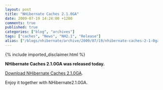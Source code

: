 ```yaml
---
layout: post
title: "NHibernate Caches 2.1.0GA"
date: 2009-07-19 14:24:00 +1200
comments: true
published: true
categories: ["blog", "archives"]
tags: ["caches", "News", "NH2.1", "Release"]
alias: ["/blogs/nhibernate/archive/2009/07/19/nhibernate-caches-2-1-0ga.aspx"]
---
```

<!-- more -->
{% include imported_disclaimer.html %}
<p>
<p><strong>NHibernate Caches 2.1.0GA was released today.</strong></p>
<p><a target="_blank" href="https://sourceforge.net/projects/nhcontrib/files/NHibernate.Caches/NHCH2.1.0GA-bin.zip/download">Download NHibernate Caches 2.1.0GA</a>.</p>
<p>Enjoy it together with NHibernate2.1.0GA.</p>
</p>
